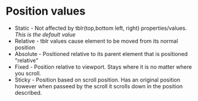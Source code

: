 # Position values

* Static - Not affected by tblr\(top,bottom left, right\) properties/values. *This is the default value*
* Relative - tblr values cause element to be moved from its normal position
* Absolute - Positioned relative to its parent element that is positioned "relative"
* Fixed - Position relative to viewport. Stays where it is no matter where you scroll.
* Sticky - Position based on scroll position. Has an original position however when passeed by the scroll it scrolls down in the position described.